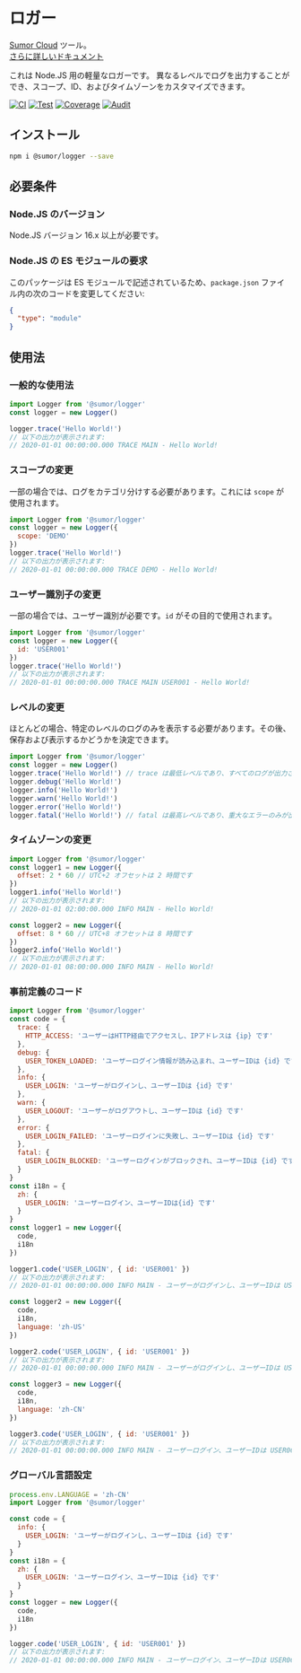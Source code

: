 # ロガー

[Sumor Cloud](https://sumor.cloud) ツール。  
[さらに詳しいドキュメント](https://sumor.cloud/logger)

これは Node.JS 用の軽量なロガーです。
異なるレベルでログを出力することができ、スコープ、ID、およびタイムゾーンをカスタマイズできます。

[![CI](https://github.com/sumor-cloud/logger/actions/workflows/ci.yml/badge.svg)](https://github.com/sumor-cloud/logger/actions/workflows/ci.yml)
[![Test](https://github.com/sumor-cloud/logger/actions/workflows/ut.yml/badge.svg)](https://github.com/sumor-cloud/logger/actions/workflows/ut.yml)
[![Coverage](https://github.com/sumor-cloud/logger/actions/workflows/coverage.yml/badge.svg)](https://github.com/sumor-cloud/logger/actions/workflows/coverage.yml)
[![Audit](https://github.com/sumor-cloud/logger/actions/workflows/audit.yml/badge.svg)](https://github.com/sumor-cloud/logger/actions/workflows/audit.yml)

## インストール

```bash
npm i @sumor/logger --save
```

## 必要条件

### Node.JS のバージョン

Node.JS バージョン 16.x 以上が必要です。

### Node.JS の ES モジュールの要求

このパッケージは ES モジュールで記述されているため、`package.json` ファイル内の次のコードを変更してください:

```json
{
  "type": "module"
}
```

## 使用法

### 一般的な使用法

```js
import Logger from '@sumor/logger'
const logger = new Logger()

logger.trace('Hello World!')
// 以下の出力が表示されます:
// 2020-01-01 00:00:00.000 TRACE MAIN - Hello World!
```

### スコープの変更

一部の場合では、ログをカテゴリ分けする必要があります。これには `scope` が使用されます。

```js
import Logger from '@sumor/logger'
const logger = new Logger({
  scope: 'DEMO'
})
logger.trace('Hello World!')
// 以下の出力が表示されます:
// 2020-01-01 00:00:00.000 TRACE DEMO - Hello World!
```

### ユーザー識別子の変更

一部の場合では、ユーザー識別が必要です。`id` がその目的で使用されます。

```js
import Logger from '@sumor/logger'
const logger = new Logger({
  id: 'USER001'
})
logger.trace('Hello World!')
// 以下の出力が表示されます:
// 2020-01-01 00:00:00.000 TRACE MAIN USER001 - Hello World!
```

### レベルの変更

ほとんどの場合、特定のレベルのログのみを表示する必要があります。その後、保存および表示するかどうかを決定できます。

```js
import Logger from '@sumor/logger'
const logger = new Logger()
logger.trace('Hello World!') // trace は最低レベルであり、すべてのログが出力されます
logger.debug('Hello World!')
logger.info('Hello World!')
logger.warn('Hello World!')
logger.error('Hello World!')
logger.fatal('Hello World!') // fatal は最高レベルであり、重大なエラーのみが出力されます
```

### タイムゾーンの変更

```js
import Logger from '@sumor/logger'
const logger1 = new Logger({
  offset: 2 * 60 // UTC+2 オフセットは 2 時間です
})
logger1.info('Hello World!')
// 以下の出力が表示されます:
// 2020-01-01 02:00:00.000 INFO MAIN - Hello World!

const logger2 = new Logger({
  offset: 8 * 60 // UTC+8 オフセットは 8 時間です
})
logger2.info('Hello World!')
// 以下の出力が表示されます:
// 2020-01-01 08:00:00.000 INFO MAIN - Hello World!
```

### 事前定義のコード

```js
import Logger from '@sumor/logger'
const code = {
  trace: {
    HTTP_ACCESS: 'ユーザーはHTTP経由でアクセスし、IPアドレスは {ip} です'
  },
  debug: {
    USER_TOKEN_LOADED: 'ユーザーログイン情報が読み込まれ、ユーザーIDは {id} です'
  },
  info: {
    USER_LOGIN: 'ユーザーがログインし、ユーザーIDは {id} です'
  },
  warn: {
    USER_LOGOUT: 'ユーザーがログアウトし、ユーザーIDは {id} です'
  },
  error: {
    USER_LOGIN_FAILED: 'ユーザーログインに失敗し、ユーザーIDは {id} です'
  },
  fatal: {
    USER_LOGIN_BLOCKED: 'ユーザーログインがブロックされ、ユーザーIDは {id} です'
  }
}
const i18n = {
  zh: {
    USER_LOGIN: 'ユーザーログイン、ユーザーIDは{id} です'
  }
}
const logger1 = new Logger({
  code,
  i18n
})

logger1.code('USER_LOGIN', { id: 'USER001' })
// 以下の出力が表示されます:
// 2020-01-01 00:00:00.000 INFO MAIN - ユーザーがログインし、ユーザーIDは USER001 です

const logger2 = new Logger({
  code,
  i18n,
  language: 'zh-US'
})

logger2.code('USER_LOGIN', { id: 'USER001' })
// 以下の出力が表示されます:
// 2020-01-01 00:00:00.000 INFO MAIN - ユーザーがログインし、ユーザーIDは USER001 です

const logger3 = new Logger({
  code,
  i18n,
  language: 'zh-CN'
})

logger3.code('USER_LOGIN', { id: 'USER001' })
// 以下の出力が表示されます:
// 2020-01-01 00:00:00.000 INFO MAIN - ユーザーログイン、ユーザーIDは USER001 です
```

### グローバル言語設定

```js
process.env.LANGUAGE = 'zh-CN'
import Logger from '@sumor/logger'

const code = {
  info: {
    USER_LOGIN: 'ユーザーがログインし、ユーザーIDは {id} です'
  }
}
const i18n = {
  zh: {
    USER_LOGIN: 'ユーザーログイン、ユーザーIDは {id} です'
  }
}
const logger = new Logger({
  code,
  i18n
})

logger.code('USER_LOGIN', { id: 'USER001' })
// 以下の出力が表示されます:
// 2020-01-01 00:00:00.000 INFO MAIN - ユーザーログイン、ユーザーIDは USER001 です
```